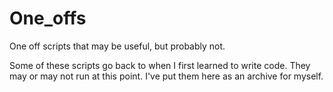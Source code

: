 # One_offs
One off scripts that may be useful, but probably not.

Some of these scripts go back to when I first learned to write code. They may or may not run at this point. I've put them here as an archive for myself.
